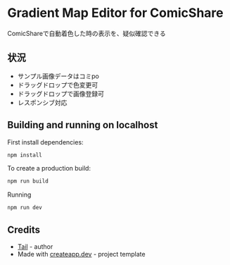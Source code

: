 # Gradient Map Editor for ComicShare

ComicShareで自動着色した時の表示を、疑似確認できる


## 状況

- サンプル画像データはコミpo
- ドラッグドロップで色変更可
- ドラッグドロップで画像登録可
- レスポンシブ対応

## Building and running on localhost

First install dependencies:

```sh
npm install
```

To create a production build:

```sh
npm run build
```

Running

```sh
npm run dev
```

## Credits

- [Tail](https://tailpiece.dev/) - author
- Made with [createapp.dev](https://createapp.dev/) - project template

